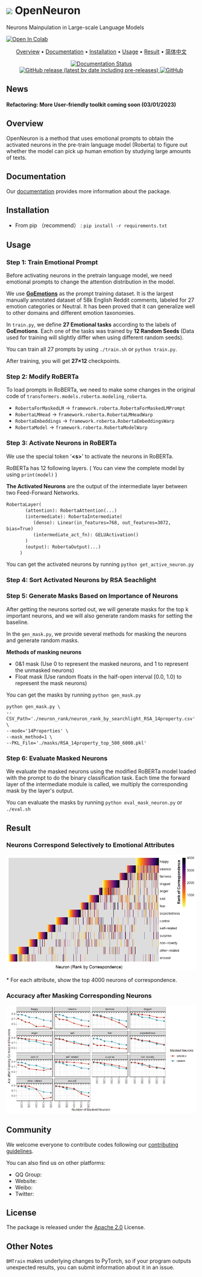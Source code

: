 <h1><img src="docs/logo.png" height="28px" /> OpenNeuron</h1>

Neurons Mainpulation in Large-scale Language Models

[![Open In Colab](https://colab.research.google.com/assets/colab-badge.svg)](https://colab.research.google.com/drive/1VCSIDaX_pgkrSjzouaNH14D8Fo7G9GBz?usp=sharing)

<p align="center">
	<a href="#overview">Overview</a> 
    • <a href="#documentation">Documentation</a> 
    • <a href="#installation">Installation</a> 
    • <a href="#usage">Usage</a> 
    • <a href="#result">Result</a> 
    • <a href="./README-ZH.md" target="_blank">简体中文</a>
</p>

<p align="center">
<a href='https://bmtrain.readthedocs.io/en/latest/?badge=latest'>
<img src='https://readthedocs.org/projects/bmtrain/badge/?version=latest' alt='Documentation Status'>
</a>
<a href="https://github.com/OpenBMB/BMTrain/releases">
<img alt="GitHub release (latest by date including pre-releases)" src="https://img.shields.io/github/v/release/OpenBMB/BMTrain?include_prereleases">
</a>
<a href="https://github.com/OpenBMB/BMTrain/blob/main/LICENSE">
<img alt="GitHub" src="https://img.shields.io/github/license/OpenBMB/BMTrain">
</a>
</p>

<div id="overview"></div>

## News
#### Refactoring: More User-friendly toolkit coming soon (03/01/2023)

## Overview

OpenNeuron is a method that uses emotional prompts to obtain the activated neurons in the pre-train language model (Roberta) to figure out whether the model can pick up human emotion by studying large amounts of texts.

<div id="documentation"></div>

## Documentation
Our [documentation](https://bmtrain.readthedocs.io/en/latest/index.html) provides more information about the package.

<div id="installation"></div>

## Installation

- From pip （recommend） : ``pip install -r requirements.txt``


<div id="usage"></div>

## Usage

### Step 1: Train Emotional Prompt

Before activating neurons in the pretrain language model, we need emotional prompts to change the attention distribution in the model. 

We use **[GoEmotions](https://doi.org/10.48550/arXiv.2005.00547)** as the prompt training dataset. It is the largest manually annotated dataset of 58k English Reddit comments, labeled for 27 emotion categories or Neutral. It has been proved that it can generalize well to other domains and different emotion taxonomies.

In ``train.py``, we define **27 Emotional tasks** according to the labels of **GoEmotions**. Each one of the tasks was trained by **12 Random Seeds** (Data used for training will slightly differ when using different random seeds).

You can train all 27 prompts by using `./train.sh` or `python train.py`.  

After training, you will get **27×12** checkpoints.




### Step 2: Modify RoBERTa

To load prompts in RoBERTa, we need to make some changes in the original code of ``transformers.models.roberta.modeling_roberta``. 

* `RobertaForMaskedLM` -> `framework.roberta.RobertaForMaskedLMPrompt`
* `RobertaLMHead` -> `framework.roberta.RobertaLMHeadWarp` 
* `RobertaEmbeddings` -> `framework.roberta.RobertaEmbeddingsWarp`
* `RobertaModel` -> `framework.roberta.RobertaModelWarp`



### Step 3: Activate Neurons in RoBERTa

We use the special token '**\<s>**' to activate the neurons in RoBERTa.

RoBERTa has 12 following layers.  ( You can view the complete model by using `print(model)` )

**The Activated Neurons** are the output of the intermediate layer between two Feed-Forward Networks.

```
RobertaLayer(
       (attention): RobertaAttention(...)
       (intermediate): RobertaIntermediate(
          (dense): Linear(in_features=768, out_features=3072, bias=True)
          (intermediate_act_fn): GELUActivation()
       )
       (output): RobertaOutput(...)
     )
```

You can get the activated neurons by running `python get_active_neuron.py`



### Step 4: Sort Activated Neurons by RSA Seachlight







### Step 5: Generate Masks Based on Importance of Neurons

After getting the neurons sorted out, we will generate masks for the top k important neurons, and we will also generate random masks for setting the baseline.

In the `gen_mask.py`, we provide several methods for masking the neurons and generate random masks.

**Methods of masking neurons**

* 0&1 mask (Use 0 to represent the masked neurons, and 1 to represent the unmasked neurons)
* Float mask (Use random floats in the half-open interval [0.0, 1.0) to represent the mask neurons)

You can get the masks by running `python gen_mask.py`

```shell
python gen_mask.py \
--CSV_Path='./neuron_rank/neuron_rank_by_searchlight_RSA_14property.csv' \
--mode='14Properties' \
--mask_method=1 \
--PKL_File='./masks/RSA_14property_top_500_6000.pkl'
```




### Step 6: Evaluate Masked Neurons

We evaluate the masked neurons using the modified RoBERTa model loaded with the prompt to do the binary classification task. Each time the forward layer of the intermediate module is called, we multiply the corresponding mask by the layer's output.

You can evaluate  the masks by running `python eval_mask_neuron.py` or `./eval.sh`



<div id="result"></div>

## Result

### Neurons Correspond Selectively to Emotional Attributes

![Neurons Correspond Selectively to Emotional Attributes](pic/Neurons_Correspond_Selectively_to_Emotional_Attributes.png)

\* For each attribute, show the top 4000 neurons of correspondence.



### Accuracy after Masking Corresponding Neurons

 ![Acc after masking correspond neuron](pic/Acc_after_masking_correspond_neuron.png)



## Community
We welcome everyone to contribute codes following our [contributing guidelines](https://github.com/OpenBMB/BMTrain/blob/master/CONTRIBUTING.md).

You can also find us on other platforms:
- QQ Group: 
- Website: 
- Weibo: 
- Twitter: 

## License
The package is released under the [Apache 2.0](https://github.com/OpenBMB/BMTrain/blob/master/LICENSE) License.

## Other Notes

`BMTrain` makes underlying changes to PyTorch, so if your program outputs unexpected results, you can submit information about it in an issue.


